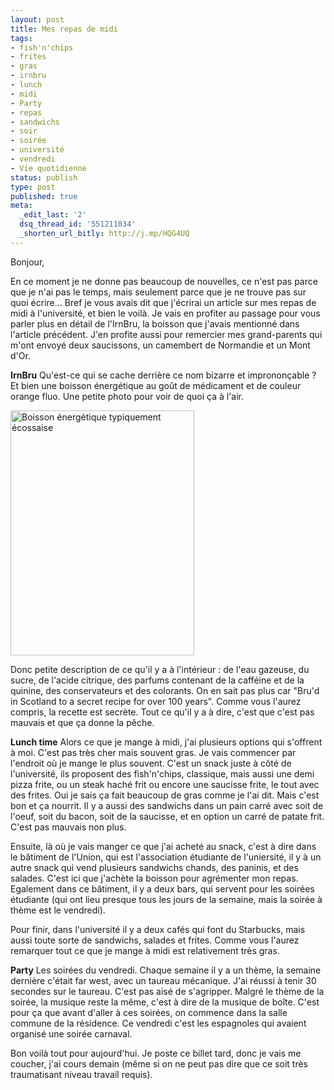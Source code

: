 ```yaml
---
layout: post
title: Mes repas de midi
tags:
- fish'n'chips
- frites
- gras
- irnbru
- lunch
- midi
- Party
- repas
- sandwichs
- soir
- soirée
- université
- vendredi
- Vie quotidienne
status: publish
type: post
published: true
meta:
  _edit_last: '2'
  dsq_thread_id: '551211034'
  _shorten_url_bitly: http://j.mp/HQG4UQ
---
```

Bonjour,

En ce moment je ne donne pas beaucoup de nouvelles, ce n'est pas parce que je n'ai pas le temps, mais seulement parce que je ne trouve pas sur quoi écrire... Bref je vous avais dit que j'écrirai un article sur mes repas de midi à l'université, et bien le voilà. Je vais en profiter au passage pour vous parler plus en détail de l'IrnBru, la boisson que j'avais mentionné dans l'article précédent. J'en profite aussi pour remercier mes grand-parents qui m'ont envoyé deux saucissons, un camembert de Normandie et un Mont d'Or.

<strong>IrnBru</strong>
Qu'est-ce qui se cache derrière ce nom bizarre et imprononçable ? Et bien une boisson énergétique au goût de médicament et de couleur orange fluo. Une petite photo pour voir de quoi ça à l'air.

<img title="IrnBru" src="http://luxifer.fr/upload/24022009107.jpg" alt="Boisson énergétique typiquement écossaise" width="294" height="392" />

Donc petite description de ce qu'il y a à l'intérieur : de l'eau gazeuse, du sucre, de l'acide citrique, des parfums contenant de la cafféine et de la quinine, des conservateurs et des colorants. On en sait pas plus car "Bru'd in Scotland to a secret recipe for over 100 years". Comme vous l'aurez compris, la recette est secrète. Tout ce qu'il y a à dire, c'est que c'est pas mauvais et que ça donne la pêche.

<strong>Lunch time</strong>
Alors ce que je mange à midi, j'ai plusieurs options qui s'offrent à moi. C'est pas très cher mais souvent gras. Je vais commencer par l'endroit où je mange le plus souvent. C'est un snack juste à côté de l'université, ils proposent des fish'n'chips, classique, mais aussi une demi pizza frite, ou un steak haché frit ou encore une saucisse frite, le tout avec des frites. Oui je sais ça fait beaucoup de gras comme je l'ai dit. Mais c'est bon et ça nourrit. Il y a aussi des sandwichs dans un pain carré avec soit de l'oeuf, soit du bacon, soit de la saucisse, et en option un carré de patate frit. C'est pas mauvais non plus.

Ensuite, là où je vais manger ce que j'ai acheté au snack, c'est à dire dans le bâtiment de l'Union, qui est l'association étudiante de l'uniersité, il y à un autre snack qui vend plusieurs sandwichs chands, des paninis, et des salades. C'est ici que j'achète la boisson pour agrémenter mon repas. Egalement dans ce bâtiment, il y a deux bars, qui servent pour les soirées étudiante (qui ont lieu presque tous les jours de la semaine, mais la soirée à thème est le vendredi).

Pour finir, dans l'université il y a deux cafés qui font du Starbucks, mais aussi toute sorte de sandwichs, salades et frites. Comme vous l'aurez remarquer tout ce que je mange à midi est relativement très gras.

<strong>Party</strong>
Les soirées du vendredi. Chaque semaine il y a un thème, la semaine dernière c'était far west, avec un taureau mécanique. J'ai réussi à tenir 30 secondes sur le taureau. C'est pas aisé de s'agripper. Malgré le thème de la soirée, la musique reste la même, c'est à dire de la musique de boîte. C'est pour ça que avant d'aller à ces soirées, on commence dans la salle commune de la résidence. Ce vendredi c'est les espagnoles qui avaient organisé une soirée carnaval.

Bon voilà tout pour aujourd'hui. Je poste ce billet tard, donc je vais me coucher, j'ai cours demain (même si on ne peut pas dire que ce soit très traumatisant niveau travail requis).
